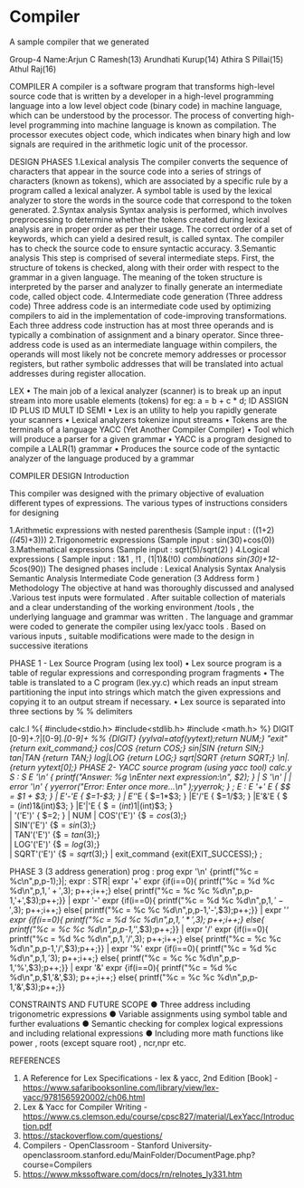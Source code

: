 # Compiler
A sample compiler that we generated

Group-4
Name:Arjun C Ramesh(13)
     Arundhati Kurup(14)
     Athira S Pillai(15)
     Athul Raj(16)
     
COMPILER
A compiler is a software program that transforms high-level source code that is written by a developer in a high-level programming language into a low level object code (binary code) in machine language, which can be understood by the processor. The process of converting high-level programming into machine language is known as compilation.
The processor executes object code, which indicates when binary high and low signals are required in the arithmetic logic unit of the processor.

DESIGN PHASES
 1.Lexical analysis 
	 The compiler converts the sequence of characters that appear in the source code into a series of strings of characters (known as tokens), which are associated by a specific rule by a program called a lexical analyzer. A symbol table is used by the lexical analyzer to store the words in the source code that correspond to the token generated.
2.Syntax analysis 
	Syntax analysis is performed, which involves preprocessing to determine whether the tokens created during lexical analysis are in proper order as per their usage. The correct order of a set of keywords, which can yield a desired result, is called syntax. The compiler has to check the source code to ensure syntactic accuracy.
3.Semantic analysis 
	This step is comprised of several intermediate steps. First, the structure of tokens is checked, along with their order with respect to the grammar in a given language. The meaning of the token structure is interpreted by the parser and analyzer to finally generate an intermediate code, called object code.
4.Intermediate code generation (Three address code)
	Three address code is an intermediate code used by optimizing compilers to aid in the implementation of code-improving transformations. Each three address code  instruction has at most three operands and is typically a combination of assignment and a binary operator. Since three-address code is used as an intermediate language within compilers, the operands will most likely not be concrete memory addresses or processor registers, but rather symbolic addresses that will be translated into actual addresses during register allocation.

LEX 
•	The main job of a lexical analyzer (scanner) is to break up an input stream into more usable elements (tokens)   for eg: a = b + c * d;
 			ID ASSIGN ID PLUS ID MULT ID SEMI 
•	Lex is an utility to help you rapidly generate your scanners
•	Lexical analyzers tokenize input streams 
•	Tokens are the terminals of a language
YACC (Yet Another Compiler Compiler)
•	Tool which will produce a parser for a given grammar 
•	YACC is a program designed to compile a LALR(1) grammar 
•	Produces the source code of the syntactic analyzer of the language produced by a grammar

COMPILER DESIGN
Introduction

This compiler was designed with the primary objective of evaluation different types of expressions. The various types of instructions considers for designing
 
1.Arithmetic expressions with nested parenthesis  (Sample input : ((1+2)*((4*5)+3))) 
2.Trigonometric expressions   (Sample input : sin(30)+cos(0))
3.Mathematical expressions  (Sample input : sqrt(5)/sqrt(2) )
4.Logical expressions ( Sample input : 1&1 , !1 , (1|1)&(!0) *combinations sin(30)+12-5*cos(90))
The designed phases include :
Lexical Analysis
Syntax Analysis
Semantic Analysis
Intermediate Code generation (3 Address form )
Methodology
The objective at hand was thoroughly discussed and analysed .Various test inputs were formulated . After suitable collection of materials and a  clear understanding of the working environment /tools , the underlying language and grammar was written . The language and grammar were coded to generate the compiler using lex/yacc tools . Based on various  inputs , suitable modifications were made to the design in successive iterations

PHASE 1 - Lex Source Program (using lex tool) 
•	Lex source program is a table of regular expressions and corresponding program fragments
•	The table is translated to a C program (lex.yy.c) which reads an input stream partitioning the input into strings which match the given expressions and copying it to an output stream if necessary.
•	Lex source is separated into three sections by % % delimiters

calc.l
%{
#include<stdio.h>
#include<stdlib.h>
#include <math.h>
%}
DIGIT [0-9]+\.?|[0-9]*\.[0-9]+
%%
{DIGIT} 	{yylval=atof(yytext);return NUM;}
"exit" 		{return exit_command;}
cos|COS 	{return COS;}
sin|SIN 	{return SIN;}
tan|TAN 	{return TAN;}
log|LOG 	{return LOG;}
sqrt|SQRT 	{return SQRT;}
\n|. 		{return yytext[0];}
PHASE 2- YACC source program (using yacc tool)
calc.y 
S : S E '\n' { printf("Answer: %g \nEnter next expression:\n", $2); }
 | S '\n' | | error '\n' { yyerror("Error: Enter once more...\n" );yyerrok; } ; 
E : E '+' E { $$ = $1 + $3; }    | E'-'E { $$=$1-$3; }     | E'*'E { $$=$1*$3; }   |E'/'E { $$=$1/$3; }
 |E'&'E	 { $$=(int)$1&(int)$3; }	 	|E'|'E	 { $$=(int)$1|(int)$3; } 		
| '('E')' { $$=$2; } 
| NUM | COS'('E')' {$$=cos($3);} 	
| SIN'('E')' {$$=sin($3);}	 
| TAN'('E')' {$$=tan($3);}	 
| LOG'('E')' {$$=log($3);} 	
| SQRT'('E')' {$$=sqrt($3);} 
| exit_command {exit(EXIT_SUCCESS);} ; 

PHASE 3 (3 address generation)
prog : prog expr '\n' {printf("%c = %c\n",p,p-1);}|;
expr : STR| expr '+' expr {if(i==0){ printf("%c = %d %c %d\n",p,$1,'+',$3); p++;i++;}
else{ printf("%c = %c %c %d\n",p,p-1,'+',$3);p++;}}
| expr '-' expr {if(i==0){ printf("%c = %d %c %d\n",p,$1,'-',$3); p++;i++;}
else{ printf("%c = %c %c %d\n",p,p-1,'-',$3);p++;}}
| expr '*' expr {if(i==0){ printf("%c = %d %c %d\n",p,$1,'*',$3); p++;i++;}
else{ printf("%c = %c %c %d\n",p,p-1,'*',$3);p++;}}
| expr '/' expr {if(i==0){ printf("%c = %d %c %d\n",p,$1,'/',$3); p++;i++;}
else{ printf("%c = %c %c %d\n",p,p-1,'/',$3);p++;}}
| expr '%' expr {if(i==0){ printf("%c = %d %c %d\n",p,$1,'%',$3); p++;i++;}
else{ printf("%c = %c %c %d\n",p,p-1,'%',$3);p++;}}
| expr '&' expr {if(i==0){ printf("%c = %d %c %d\n",p,$1,'&',$3); p++;i++;}
else{ printf("%c = %c %c %d\n",p,p-1,'&',$3);p++;}}

CONSTRAINTS AND FUTURE SCOPE
● Three address including trigonometric expressions 
● Variable assignments using symbol table and further evaluations 
● Semantic checking for complex logical expressions and including relational expressions 
● Including more math functions like power , roots (except square root) , ncr,npr etc.

REFERENCES
1.	A Reference for Lex Specifications - lex & yacc, 2nd Edition [Book] - https://www.safaribooksonline.com/library/view/lex-yacc/9781565920002/ch06.html
2.	Lex & Yacc for Compiler Writing -     https://www.cs.clemson.edu/course/cpsc827/material/LexYacc/Introduction.pdf
3.	https://stackoverflow.com/questions/
4.	Compilers - OpenClassroom - Stanford University- openclassroom.stanford.edu/MainFolder/DocumentPage.php?course=Compilers
5.	https://www.mkssoftware.com/docs/rn/relnotes_ly331.htm


